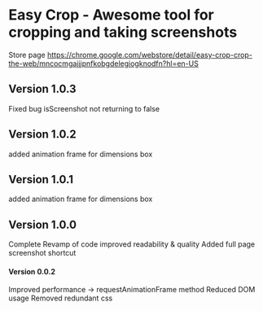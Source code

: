 
# Easy Crop - Awesome tool for cropping and taking screenshots

Store page
https://chrome.google.com/webstore/detail/easy-crop-crop-the-web/mncocmgajjjpnfkobgdelegiogknodfn?hl=en-US

## Version 1.0.3
Fixed bug isScreenshot not returning to false

## Version 1.0.2
added animation frame for dimensions box
##  Version 1.0.1
added animation frame for dimensions box

##  Version 1.0.0
Complete Revamp of code improved readability & quality
Added full page screenshot shortcut

#### Version 0.0.2
Improved performance -> requestAnimationFrame method
Reduced DOM usage
Removed redundant css
